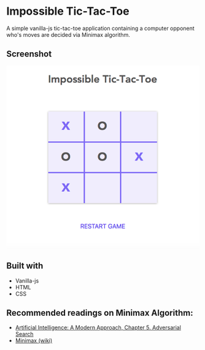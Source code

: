# Impossible Tic-Tac-Toe

A simple vanilla-js tic-tac-toe application containing a computer opponent who's 
moves are decided via Minimax algorithm.

## Screenshot
![Impossible Tic-Tac-Toe](impossible-tic-tac-toe.png)

## Built with
  * Vanilla-js
  * HTML
  * CSS

## Recommended readings on Minimax Algorithm:
- [Artificial Intelligence: A Modern Approach, Chapter 5. Adversarial Search](https://www.amazon.com/Artificial-Intelligence-Modern-Approach-3rd/dp/0136042597) 
- [Minimax (wiki)](https://en.wikipedia.org/wiki/Minimax)